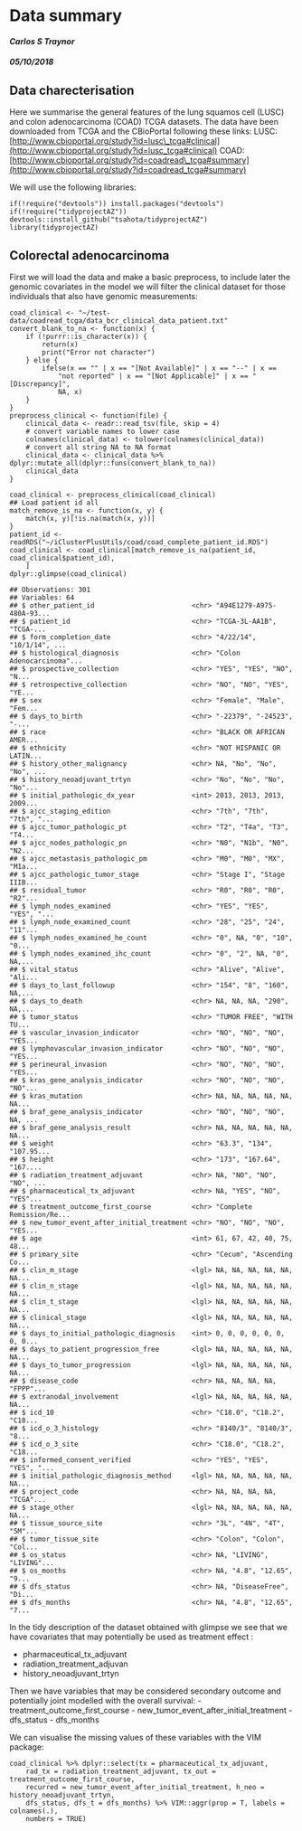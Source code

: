 Data summary
============

#### _Carlos S Traynor_

#### _05/10/2018_

Data charecterisation
---------------------

Here we summarise the general features of the lung squamos cell (LUSC) and colon adenocarcinoma (COAD) TCGA datasets. The data have been downloaded from TCGA and the CBioPortal following these links: LUSC: [http://www.cbioportal.org/study?id=lusc\_tcga#clinical](http://www.cbioportal.org/study?id=lusc_tcga#clinical) COAD: [http://www.cbioportal.org/study?id=coadread\_tcga#summary](http://www.cbioportal.org/study?id=coadread_tcga#summary)

We will use the following libraries:

    if(!require("devtools")) install.packages("devtools")
    if(!require("tidyprojectAZ")) devtools::install_github("tsahota/tidyprojectAZ")
    library(tidyprojectAZ)

Colorectal adenocarcinoma
-------------------------

First we will load the data and make a basic preprocess, to include later the genomic covariates in the model we will filter the clinical dataset for those individuals that also have genomic measurements:

    coad_clinical <- "~/test-data/coadread_tcga/data_bcr_clinical_data_patient.txt"
    convert_blank_to_na <- function(x) {
        if (!purrr::is_character(x)) {
            return(x)
            print("Error not character")
        } else {
            ifelse(x == "" | x == "[Not Available]" | x == "--" | x == 
                "not reported" | x == "[Not Applicable]" | x == "[Discrepancy]", 
                NA, x)
        }
    }
    preprocess_clinical <- function(file) {
        clinical_data <- readr::read_tsv(file, skip = 4)
        # convert variable names to lower case
        colnames(clinical_data) <- tolower(colnames(clinical_data))
        # convert all string NA to NA format
        clinical_data <- clinical_data %>% dplyr::mutate_all(dplyr::funs(convert_blank_to_na))
        clinical_data
    }
    
    coad_clinical <- preprocess_clinical(coad_clinical)
    ## Load patient id all
    match_remove_is_na <- function(x, y) {
        match(x, y)[!is.na(match(x, y))]
    }
    patient_id <- readRDS("~/iClusterPlusUtils/coad/coad_complete_patient_id.RDS")
    coad_clinical <- coad_clinical[match_remove_is_na(patient_id, coad_clinical$patient_id), 
        ]
    dplyr::glimpse(coad_clinical)

    ## Observations: 301
    ## Variables: 64
    ## $ other_patient_id                        <chr> "A94E1279-A975-480A-93...
    ## $ patient_id                              <chr> "TCGA-3L-AA1B", "TCGA-...
    ## $ form_completion_date                    <chr> "4/22/14", "10/1/14", ...
    ## $ histological_diagnosis                  <chr> "Colon Adenocarcinoma"...
    ## $ prospective_collection                  <chr> "YES", "YES", "NO", "N...
    ## $ retrospective_collection                <chr> "NO", "NO", "YES", "YE...
    ## $ sex                                     <chr> "Female", "Male", "Fem...
    ## $ days_to_birth                           <chr> "-22379", "-24523", "-...
    ## $ race                                    <chr> "BLACK OR AFRICAN AMER...
    ## $ ethnicity                               <chr> "NOT HISPANIC OR LATIN...
    ## $ history_other_malignancy                <chr> NA, "No", "No", "No", ...
    ## $ history_neoadjuvant_trtyn               <chr> "No", "No", "No", "No"...
    ## $ initial_pathologic_dx_year              <int> 2013, 2013, 2013, 2009...
    ## $ ajcc_staging_edition                    <chr> "7th", "7th", "7th", "...
    ## $ ajcc_tumor_pathologic_pt                <chr> "T2", "T4a", "T3", "T4...
    ## $ ajcc_nodes_pathologic_pn                <chr> "N0", "N1b", "N0", "N2...
    ## $ ajcc_metastasis_pathologic_pm           <chr> "M0", "M0", "MX", "M1a...
    ## $ ajcc_pathologic_tumor_stage             <chr> "Stage I", "Stage IIIB...
    ## $ residual_tumor                          <chr> "R0", "R0", "R0", "R2"...
    ## $ lymph_nodes_examined                    <chr> "YES", "YES", "YES", "...
    ## $ lymph_node_examined_count               <chr> "28", "25", "24", "11"...
    ## $ lymph_nodes_examined_he_count           <chr> "0", NA, "0", "10", "0...
    ## $ lymph_nodes_examined_ihc_count          <chr> "0", "2", NA, "0", NA,...
    ## $ vital_status                            <chr> "Alive", "Alive", "Ali...
    ## $ days_to_last_followup                   <chr> "154", "8", "160", NA,...
    ## $ days_to_death                           <chr> NA, NA, NA, "290", NA,...
    ## $ tumor_status                            <chr> "TUMOR FREE", "WITH TU...
    ## $ vascular_invasion_indicator             <chr> "NO", "NO", "NO", "YES...
    ## $ lymphovascular_invasion_indicator       <chr> "NO", "NO", "NO", "YES...
    ## $ perineural_invasion                     <chr> "NO", "NO", "NO", "YES...
    ## $ kras_gene_analysis_indicator            <chr> "NO", "NO", "NO", "NO"...
    ## $ kras_mutation                           <chr> NA, NA, NA, NA, NA, NA...
    ## $ braf_gene_analysis_indicator            <chr> "NO", "NO", "NO", NA, ...
    ## $ braf_gene_analysis_result               <chr> NA, NA, NA, NA, NA, NA...
    ## $ weight                                  <chr> "63.3", "134", "107.95...
    ## $ height                                  <chr> "173", "167.64", "167....
    ## $ radiation_treatment_adjuvant            <chr> NA, "NO", "NO", "NO", ...
    ## $ pharmaceutical_tx_adjuvant              <chr> NA, "YES", "NO", "YES"...
    ## $ treatment_outcome_first_course          <chr> "Complete Remission/Re...
    ## $ new_tumor_event_after_initial_treatment <chr> "NO", "NO", "NO", "YES...
    ## $ age                                     <int> 61, 67, 42, 40, 75, 48...
    ## $ primary_site                            <chr> "Cecum", "Ascending Co...
    ## $ clin_m_stage                            <lgl> NA, NA, NA, NA, NA, NA...
    ## $ clin_n_stage                            <lgl> NA, NA, NA, NA, NA, NA...
    ## $ clin_t_stage                            <lgl> NA, NA, NA, NA, NA, NA...
    ## $ clinical_stage                          <lgl> NA, NA, NA, NA, NA, NA...
    ## $ days_to_initial_pathologic_diagnosis    <int> 0, 0, 0, 0, 0, 0, 0, 0...
    ## $ days_to_patient_progression_free        <lgl> NA, NA, NA, NA, NA, NA...
    ## $ days_to_tumor_progression               <lgl> NA, NA, NA, NA, NA, NA...
    ## $ disease_code                            <chr> NA, NA, NA, NA, "FPPP"...
    ## $ extranodal_involvement                  <lgl> NA, NA, NA, NA, NA, NA...
    ## $ icd_10                                  <chr> "C18.0", "C18.2", "C18...
    ## $ icd_o_3_histology                       <chr> "8140/3", "8140/3", "8...
    ## $ icd_o_3_site                            <chr> "C18.0", "C18.2", "C18...
    ## $ informed_consent_verified               <chr> "YES", "YES", "YES", "...
    ## $ initial_pathologic_diagnosis_method     <lgl> NA, NA, NA, NA, NA, NA...
    ## $ project_code                            <chr> NA, NA, NA, NA, "TCGA"...
    ## $ stage_other                             <lgl> NA, NA, NA, NA, NA, NA...
    ## $ tissue_source_site                      <chr> "3L", "4N", "4T", "5M"...
    ## $ tumor_tissue_site                       <chr> "Colon", "Colon", "Col...
    ## $ os_status                               <chr> NA, "LIVING", "LIVING"...
    ## $ os_months                               <chr> NA, "4.8", "12.65", "9...
    ## $ dfs_status                              <chr> NA, "DiseaseFree", "Di...
    ## $ dfs_months                              <chr> NA, "4.8", "12.65", "7...

In the tidy description of the dataset obtained with glimpse we see that we have covariates that may potentially be used as treatment effect : 
- pharmaceutical\_tx\_adjuvant 
- radiation\_treatment\_adjuvan 
- history\_neoadjuvant\_trtyn

Then we have variables that may be considered secondary outcome and potentially joint modelled with the overall survival: - treatment\_outcome\_first\_course - new\_tumor\_event\_after\_initial\_treatment - dfs\_status - dfs\_months

We can visualise the missing values of these variables with the VIM package:

    coad_clinical %>% dplyr::select(tx = pharmaceutical_tx_adjuvant, 
        rad_tx = radiation_treatment_adjuvant, tx_out = treatment_outcome_first_course, 
        recurred = new_tumor_event_after_initial_treatment, h_neo = history_neoadjuvant_trtyn, 
        dfs_status, dfs_t = dfs_months) %>% VIM::aggr(prop = T, labels = colnames(.), 
        numbers = TRUE)

